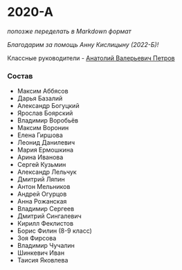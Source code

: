 <!--?title 2020-A-->

<h1>2020-А</h1> 

_попозже переделать в Markdown формат_

_Благодарим за помощь Анну Кислицыну (2022-Б)!_

<p>Классные руководители - <a href="/people/petrov/index.html">Анатолий Валерьевич Петров</a></p> 

<h3>Состав</h3> 

<ul> 
<li>Максим Аббясов</li> 
<li>Дарья Базалий</li> 
<li>Александр Богуцкий</li> 
<li>Ярослав Боярский</li> 
<li>Владимир Воробьёв</li> 
<li>Максим Воронин</li> 
<li>Елена Гиршова</li> 
<li>Леонид Данилевич</li> 
<li>Мария Ермошкина</li> 
<li>Арина Иванова</li> 
<li>Сергей Кузьмин</li> 
<li>Александр Лельчук</li> 
<li>Дмитрий Ляпин</li> 
<li>Антон Мельников</li> 
<li>Андрей Огурцов</li> 
<li>Анна Рожанская</li> 
<li>Владимир Сергеев</li> 
<li>Дмитрий Сингалевич</li> 
<li>Кирилл Феклистов</li> 
<li>Борис Филин (8-9 класс)</li> 
<li>Зоя Фирсова</li> 
<li>Владимир Чучалин</li> 
<li>Шинкевич Иван</li> 
<li>Таисия Яковлева</li> 
</ul> 
